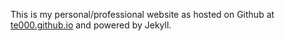 This is my personal/professional website as hosted on Github at [te000.github.io](http://te000.github.io) and powered by Jekyll.
